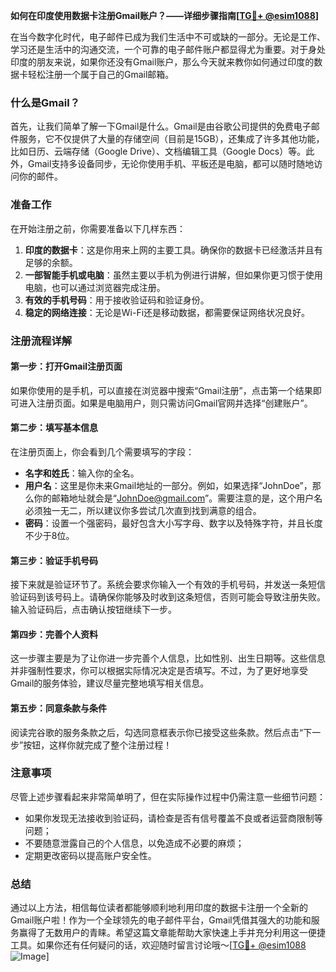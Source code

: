 **如何在印度使用数据卡注册Gmail账户？——详细步骤指南[[TG💪+ @esim1088](https://t.me/s/esim1088)]**

在当今数字化时代，电子邮件已成为我们生活中不可或缺的一部分。无论是工作、学习还是生活中的沟通交流，一个可靠的电子邮件账户都显得尤为重要。对于身处印度的朋友来说，如果你还没有Gmail账户，那么今天就来教你如何通过印度的数据卡轻松注册一个属于自己的Gmail邮箱。

### 什么是Gmail？
首先，让我们简单了解一下Gmail是什么。Gmail是由谷歌公司提供的免费电子邮件服务，它不仅提供了大量的存储空间（目前是15GB），还集成了许多其他功能，比如日历、云端存储（Google Drive）、文档编辑工具（Google Docs）等。此外，Gmail支持多设备同步，无论你使用手机、平板还是电脑，都可以随时随地访问你的邮件。

### 准备工作
在开始注册之前，你需要准备以下几样东西：
1. **印度的数据卡**：这是你用来上网的主要工具。确保你的数据卡已经激活并且有足够的余额。
2. **一部智能手机或电脑**：虽然主要以手机为例进行讲解，但如果你更习惯于使用电脑，也可以通过浏览器完成注册。
3. **有效的手机号码**：用于接收验证码和验证身份。
4. **稳定的网络连接**：无论是Wi-Fi还是移动数据，都需要保证网络状况良好。

### 注册流程详解

#### 第一步：打开Gmail注册页面
如果你使用的是手机，可以直接在浏览器中搜索“Gmail注册”，点击第一个结果即可进入注册页面。如果是电脑用户，则只需访问Gmail官网并选择“创建账户”。

#### 第二步：填写基本信息
在注册页面上，你会看到几个需要填写的字段：
- **名字和姓氏**：输入你的全名。
- **用户名**：这里是你未来Gmail地址的一部分。例如，如果选择“JohnDoe”，那么你的邮箱地址就会是“JohnDoe@gmail.com”。需要注意的是，这个用户名必须独一无二，所以建议你多尝试几次直到找到满意的组合。
- **密码**：设置一个强密码，最好包含大小写字母、数字以及特殊字符，并且长度不少于8位。

#### 第三步：验证手机号码
接下来就是验证环节了。系统会要求你输入一个有效的手机号码，并发送一条短信验证码到该号码上。请确保你能够及时收到这条短信，否则可能会导致注册失败。输入验证码后，点击确认按钮继续下一步。

#### 第四步：完善个人资料
这一步骤主要是为了让你进一步完善个人信息，比如性别、出生日期等。这些信息并非强制性要求，你可以根据实际情况决定是否填写。不过，为了更好地享受Gmail的服务体验，建议尽量完整地填写相关信息。

#### 第五步：同意条款与条件
阅读完谷歌的服务条款之后，勾选同意框表示你已接受这些条款。然后点击“下一步”按钮，这样你就完成了整个注册过程！

### 注意事项
尽管上述步骤看起来非常简单明了，但在实际操作过程中仍需注意一些细节问题：
- 如果你发现无法接收到验证码，请检查是否有信号覆盖不良或者运营商限制等问题；
- 不要随意泄露自己的个人信息，以免造成不必要的麻烦；
- 定期更改密码以提高账户安全性。

### 总结
通过以上方法，相信每位读者都能够顺利地利用印度的数据卡注册一个全新的Gmail账户啦！作为一个全球领先的电子邮件平台，Gmail凭借其强大的功能和服务赢得了无数用户的青睐。希望这篇文章能帮助大家快速上手并充分利用这一便捷工具。如果你还有任何疑问的话，欢迎随时留言讨论哦～[[TG💪+ @esim1088](https://t.me/s/esim1088) ![Image](https://i.postimg.cc/4NQfJmqS/Snipaste-2025-05-13-00-14-12.png)]